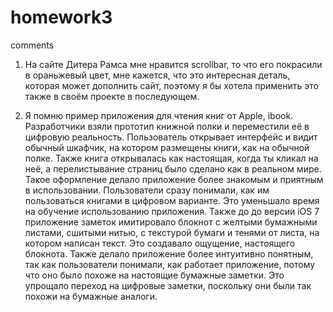 # homework3

comments

1. На сайте Дитера Рамса мне нравится scrollbar, то что его покрасили в ораньжевый цвет, мне кажется, что это интересная деталь, которая может дополнить сайт, поэтому я бы хотела применить это также в своём проекте в последующем.

2. Я помню пример приложения для чтения книг от Apple, ibook. Разработчики взяли прототип книжной полки и переместили её в цифровую реальность. Пользователь открывает интерфейс и видит обычный шкафчик, на котором размещены книги, как на обычной полке. Также книга открывалась как настоящая, когда ты кликал на неё, а перелистывание страниц было сделано как в реальном мире. Такое оформление делало приложение более знакомым и приятным в использовании. Пользователи сразу понимали, как им пользоваться книгами в цифровом варианте. Это уменьшало время на обучение использованию приложения. Также до до версии iOS 7 приложение заметок имитировало блокнот с желтыми бумажными листами, сшитыми нитью, с текстурой бумаги и тенями от листа, на котором написан текст. Это создавало ощущение, настоящего блокнота. Также делало приложение более интуитивно понятным, так как пользователи понимали, как работает приложение, потому что оно было похоже на настоящие бумажные заметки. Это упрощало переход на цифровые заметки, поскольку они были так похожи на бумажные аналоги.
